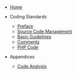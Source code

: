 - [Home](coding-standards/introduction.md)
- Coding Standards
    - [Preface](coding-standards/chapters/preface.md)
    - [Source Code Management](coding-standards/chapters/source-code-management.md)
    - [Basic Guidelines](coding-standards/chapters/basic-guidelines.md)
    - [Comments](coding-standards/chapters/comments.md)
    - [PHP Code](coding-standards/chapters/php.md)

- Appendices
    - [Code Analysis](appendices/analysis.md)

